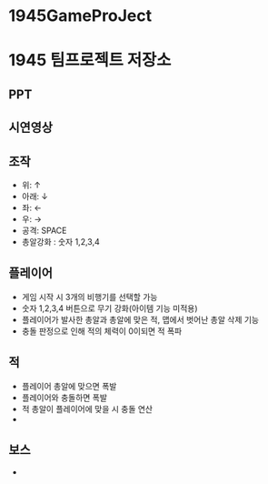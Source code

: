 # 1945GameProJect
#
# 1945 팀프로젝트 저장소
## PPT   

## 시연영상   


## 조작   
* 위: ↑   
* 아래: ↓   
* 좌: ←   
* 우: →   
* 공격: SPACE   
* 총알강화 : 숫자 1,2,3,4   


## 플레이어
* 게임 시작 시 3개의 비행기를 선택할 가능   
* 숫자 1,2,3,4 버튼으로 무기 강화(아이템 기능 미적용)  
* 플레이어가 발사한 총알과 총알에 맞은 적, 맵에서 벗어난 총알 삭제 기능   
* 충돌 판정으로 인해 적의 체력이 0이되면 적 폭파

## 적
* 플레이어 총알에 맞으면 폭발   
* 플레이어와 충돌하면 폭발   
* 적 총알이 플레이어에 맞을 시 충돌 연산
* 




## 보스
* 

